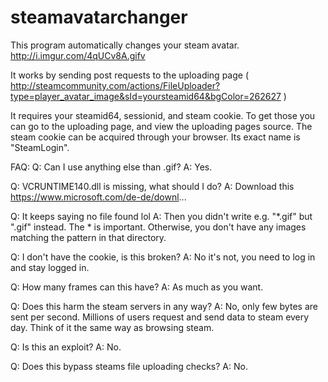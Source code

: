 # steamavatarchanger

This program automatically changes your steam avatar. http://i.imgur.com/4qUCv8A.gifv

It works by sending post requests to the uploading page ( http://steamcommunity.com/actions/FileUploader?type=player_avatar_image&sId=yoursteamid64&bgColor=262627 )

It requires your steamid64, sessionid, and steam cookie. To get those you can go to the uploading page, and view the uploading pages source. The steam cookie can be acquired through your browser. Its exact name is "SteamLogin".


FAQ:
Q: Can I use anything else than .gif?
A: Yes.

Q: VCRUNTIME140.dll is missing, what should I do?
A: Download this https://www.microsoft.com/de-de/downl...

Q: It keeps saying no file found lol
A: Then you didn't write e.g. "*.gif" but ".gif" instead. The * is important. Otherwise, you don't have any images matching the pattern in that directory.

Q: I don't have the cookie, is this broken?
A: No it's not, you need to log in and stay logged in.

Q: How many frames can this have?
A: As much as you want.

Q: Does this harm the steam servers in any way?
A: No, only few bytes are sent per second. Millions of users request and send data to steam every day. Think of it the same way as browsing steam.

Q: Is this an exploit?
A: No.

Q: Does this bypass steams file uploading checks?
A: No.
